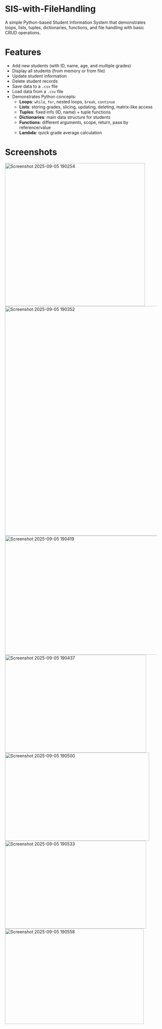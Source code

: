 # SIS-with-FileHandling
A simple Python-based Student Information System that demonstrates loops, lists, tuples, dictionaries, functions, and file handling with basic CRUD operations.

# Features
- Add new students (with ID, name, age, and multiple grades)  
- Display all students (from memory or from file)  
- Update student information  
- Delete student records  
- Save data to a `.csv` file  
- Load data from a `.csv` file  
- Demonstrates Python concepts:
  - **Loops**: `while`, `for`, nested loops, `break`, `continue`
  - **Lists**: storing grades, slicing, updating, deleting, matrix-like access
  - **Tuples**: fixed info (ID, name) + tuple functions
  - **Dictionaries**: main data structure for students
  - **Functions**: different arguments, scope, return, pass by reference/value
  - **Lambda**: quick grade average calculation

# Screenshots
<img width="464" height="472" alt="Screenshot 2025-09-05 190254" src="https://github.com/user-attachments/assets/1cf4f39c-fa04-47ab-b48d-d6cdde83724a" />
<img width="590" height="758" alt="Screenshot 2025-09-05 190352" src="https://github.com/user-attachments/assets/0b492994-b52e-4e6d-a8ab-51fa2e88524d" />
<img width="514" height="393" alt="Screenshot 2025-09-05 190419" src="https://github.com/user-attachments/assets/93698027-9e67-4dfd-a8fe-8863c5213fbc" />
<img width="468" height="323" alt="Screenshot 2025-09-05 190437" src="https://github.com/user-attachments/assets/26a223a9-78f3-419d-be7f-fb0856814ea4" />
<img width="478" height="291" alt="Screenshot 2025-09-05 190500" src="https://github.com/user-attachments/assets/b5b23ece-5823-40e0-bcd2-df8d2b916292" />
<img width="468" height="290" alt="Screenshot 2025-09-05 190533" src="https://github.com/user-attachments/assets/4ce7e514-6c2b-45c2-baad-d995b129ec6a" />
<img width="460" height="315" alt="Screenshot 2025-09-05 190558" src="https://github.com/user-attachments/assets/3b46ba35-6cd6-4b43-924d-a896e55fe657" />



